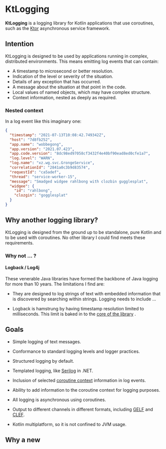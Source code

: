 # KtLogging

**KtLogging** is a logging library for Kotlin applications that use coroutines, such as
the [Ktor](https://ktor.io) asynchronous service framework.

## Intention

KtLogging is designed to be used by applications running in complex, distributed environments. This
means emitting log events that can contain:

* A timestamp to microsecond or better resolution.
* Indication of the level or severity of the situation.
* Details of any exception that has occurred.
* A message about the situation at that point in the code.
* Local values of named objects, which may have complex structure.
* Context information, nested as deeply as required.

### Nested context

In a log event like this imaginary one:

```json
{
  "timestamp": "2021-07-13T10:08:42.749342Z",
  "host": "7d8fb252",
  "app.name": "wobbegong",
  "app.version": "2021.07.423",
  "app.code.version": "8dc98ed97058cf3432f4e40bf90ead8ed0cfe1a7",
  "log.level": "WARN",
  "log.name": "xz.wg.svc.GrongeService",
  "correlationId": "2841a0c3b9d83574",
  "requestId": "ca5adef",
  "thread": "service-worker-15",
  "message": "Smadged widgee rahlbong with clozbin gugglesplat",
  "widgee": {
    "id": "rahlbong",
    "clozgin": "gogglesplat"
  }
}
```

## Why another logging library?

KtLogging is designed from the ground up to be standalone, pure Kotlin and to be used with
coroutines. No other library I could find meets these requirements.

### Why not … ?

#### Logback / Log4j

These venerable Java libraries have formed the backbone of Java logging for more than 10 years. The
limitations I find are:

* They are designed to log strings of text with embedded information that is discovered by searching
  within strings. Logging needs to include …

* Logback is hamstrung by having timestamp resolution limited to milliseconds. This limit is baked
  in to
  the [core of the library](https://github.com/qos-ch/logback/blob/master/logback-classic/src/main/java/ch/qos/logback/classic/spi/ILoggingEvent.java#L83)
  .

## Goals

* Simple logging of text messages.

* Conformance to standard logging levels and logger practices.

* Structured logging by default.

* Templated logging, like [Serilog](https://serilog.net/) in .NET.

* Inclusion of selected
  [coroutine context](https://kotlin.github.io/kotlinx.coroutines/kotlinx-coroutines-core/kotlinx.coroutines/-coroutine-scope/coroutine-context.html)
  information in log events.

* Ability to add information to the coroutine context for logging purposes.

* All logging is asynchronous using coroutines.

* Output to different channels in different formats, including
  [GELF](https://www.graylog.org/features/gelf) and
  [CLEF](https://docs.datalust.co/docs/posting-raw-events#compact-json-format).

* Kotlin multiplatform, so it is not confined to JVM usage.

## Why a new 